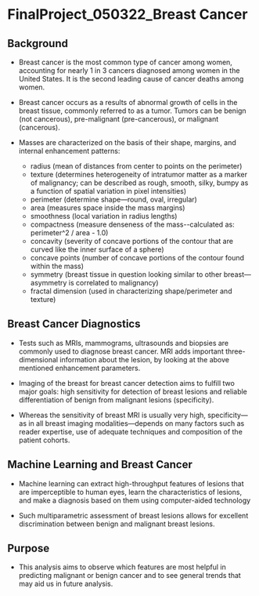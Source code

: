 # FinalProject_050322_Breast Cancer

## Background

- Breast cancer is the most common type of cancer among women, accounting for nearly 1 in 3 cancers diagnosed among women in the United States. It is the second leading cause of cancer deaths among women. 

- Breast cancer occurs as a results of abnormal growth of cells in the breast tissue, commonly referred to as a tumor. Tumors can be benign (not cancerous), pre-malignant (pre-cancerous), or malignant (cancerous).

- Masses are characterized on the basis of their shape, margins, and internal enhancement patterns: 
    -	radius (mean of distances from center to points on the perimeter)
    - texture (determines heterogeneity of intratumor matter as a marker of malignancy; can be described as rough, smooth, silky, bumpy as a function of   spatial variation in pixel intensities)
    - perimeter (determine shape—round, oval, irregular)
    - area (measures space inside the mass margins)
    - smoothness (local variation in radius lengths)
    - compactness (measure denseness of the mass--calculated as: perimeter^2 / area - 1.0)
    - concavity (severity of concave portions of the contour that are curved like the inner surface of a sphere)
    - concave points (number of concave portions of the contour found within the mass)
    - symmetry (breast tissue in question looking similar to other breast—asymmetry is correlated to malignancy)
    - fractal dimension (used in characterizing shape/perimeter and texture)

## Breast Cancer Diagnostics

- Tests such as MRIs, mammograms, ultrasounds and biopsies are commonly used to diagnose breast cancer. MRI adds important three-dimensional information about the lesion, by looking at the above mentioned enhancement parameters.
    
- Imaging of the breast for breast cancer detection aims to fulfill two major goals: high sensitivity for detection of breast lesions and reliable differentiation of benign from malignant lesions (specificity). 

- Whereas the sensitivity of breast MRI is usually very high, specificity—as in all breast imaging modalities—depends on many factors such as reader  expertise, use of adequate techniques and composition of the patient cohorts. 

## Machine Learning and Breast Cancer

- Machine learning can extract high-throughput features of lesions that are imperceptible to human eyes, learn the characteristics of lesions, and make a diagnosis based on them using computer-aided technology 

- Such multiparametric assessment of breast lesions allows for excellent discrimination between benign and malignant breast lesions. 

## Purpose

- This analysis aims to observe which features are most helpful in predicting malignant or benign cancer and to see general trends that may aid us in future analysis.

